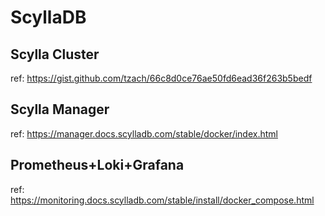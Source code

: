 # ScyllaDB

## Scylla Cluster
ref: https://gist.github.com/tzach/66c8d0ce76ae50fd6ead36f263b5bedf

## Scylla Manager
ref: https://manager.docs.scylladb.com/stable/docker/index.html

## Prometheus+Loki+Grafana
ref: https://monitoring.docs.scylladb.com/stable/install/docker_compose.html

